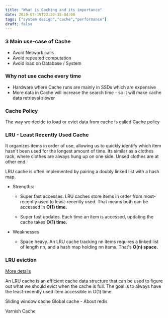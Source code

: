 ```yaml
---
title: "What is Caching and its importance"
date: 2020-07-19T22:20:15-04:00
tags: ["system design","cache","performance"]
draft: false
---
```


### 3 Main use-case of Cache
- Avoid Network calls
- Avoid repeated computation
- Avoid load on Database / System


### Why not use cache every time
- Hardware where Cache runs are mainly in SSDs which are expensive
- More data in Cache will increase the search time - so it will make cache data retrieval slower

### Cache Policy
The way we decide to load or evict data from cache is called Cache policy

### LRU - Least Recently Used Cache
It organizes items in order of use, allowing us to quickly identify which item hasn't been used for the longest amount of time. Its similar as a clothes rack, where clothes are always hung up on one side. Unsed clothes are at other end.

LRU cache is often implemented by pairing a doubly linked list with a hash map.

- Strengths:

    - Super fast accesses. LRU caches store items in order from most-recently used to least-recently used. That means both can be accessed in **O(1) time.**

    - Super fast updates. Each time an item is accessed, updating the cache takes **O(1) time.**

- Weaknesses

    - Space heavy. An LRU cache tracking nn items requires a linked list of length nn, and a hash map holding nn items. That's **O(n) space.**


### LRU eviction
[More details](https://www.interviewcake.com/concept/java/lru-cache)

An LRU cache is an efficient cache data structure that can be used to figure out what we should evict when the cache is full. The goal is to always have the least-recently used item accessible in O(1) time.


Sliding window cache
Global cache - About redis

Varnish Cache
